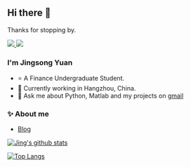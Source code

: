## Hi there 👋

   Thanks for stopping by.

<a href="https://github.com/learnerjunjun">
  <img src="https://img.shields.io/github/followers/learnerjunjun">
</a>
<a href="https://github.com/learnerjunjun">
   <img src="https://komarev.com/ghpvc/?username=learnerjunjun">
</a>

### I'm Jingsong Yuan

- ⭐ A Finance Undergraduate Student.
- 🌱 Currently working in Hangzhou, China.
- 💬 Ask me about Python, Matlab and my projects on [gmail](mailto:vyuan217@gmail.com)
### ✨ About me
- [Blog](https://jingvc.com/)

[![Jing's github stats](https://github-readme-stats.vercel.app/api?username=learnerjunjun)](https://github.com/anuraghazra/github-readme-stats)

[![Top Langs](https://github-readme-stats.vercel.app/api/top-langs/?username=learnerjunjun)](https://github.com/anuraghazra/github-readme-stats)
